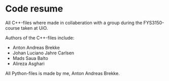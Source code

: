 # Code resume

 All C++-files where made in collaberation with a group during the FYS3150-course taken at UiO. 

 Authors of the C++-files include: 
 - Anton Andreas Brekke
 - Johan Luciano Jahre Carlsen 
 - Mads Saua Balto
 - Alireza Asghari

 All Python-files is made by me, Anton Andreas Brekke. 
